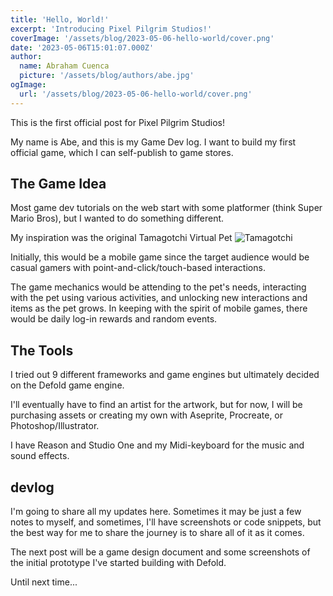 ```yaml
---
title: 'Hello, World!'
excerpt: 'Introducing Pixel Pilgrim Studios!'
coverImage: '/assets/blog/2023-05-06-hello-world/cover.png'
date: '2023-05-06T15:01:07.000Z'
author:
  name: Abraham Cuenca 
  picture: '/assets/blog/authors/abe.jpg'
ogImage:
  url: '/assets/blog/2023-05-06-hello-world/cover.png'
---
```


This is the first official post for Pixel Pilgrim Studios!

My name is Abe, and this is my Game Dev log.
I want to build my first official game, which I can self-publish to game stores.

## The Game Idea
Most game dev tutorials on the web start with some platformer (think Super Mario Bros), but I wanted to do something different.

My inspiration was the original Tamagotchi Virtual Pet
![Tamagotchi](/assets/blog/2023-05-06-hello-world/tamagotchi.jpg)

Initially, this would be a mobile game since the target audience would be casual gamers with point-and-click/touch-based interactions.

The game mechanics would be attending to the pet's needs, interacting with the pet using various activities, and unlocking new interactions and items as the pet grows. In keeping with the spirit of mobile games, there would be daily log-in rewards and random events.

## The Tools
I tried out 9 different frameworks and game engines but ultimately decided on the Defold game engine.

I'll eventually have to find an artist for the artwork, but for now, I will be purchasing assets or creating my own with Aseprite, Procreate, or Photoshop/Illustrator.

I have Reason and Studio One and my Midi-keyboard for the music and sound effects.

## devlog
I'm going to share all my updates here. Sometimes it may be just a few notes to myself, and sometimes, I'll have screenshots or code snippets, but the best way for me to share the journey is to share all of it as it comes.

The next post will be a game design document and some screenshots of the initial prototype I've started building with Defold.

Until next time... 


